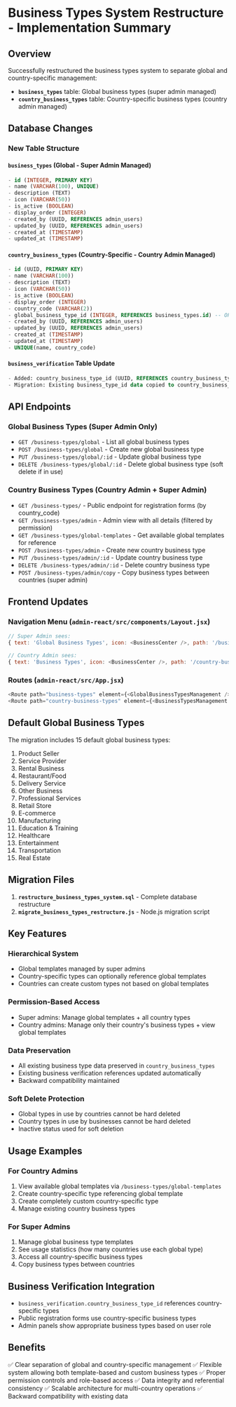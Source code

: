 # Business Types System Restructure - Implementation Summary

## Overview
Successfully restructured the business types system to separate global and country-specific management:

- **`business_types`** table: Global business types (super admin managed)
- **`country_business_types`** table: Country-specific business types (country admin managed)

## Database Changes

### New Table Structure

#### `business_types` (Global - Super Admin Managed)
```sql
- id (INTEGER, PRIMARY KEY)
- name (VARCHAR(100), UNIQUE)
- description (TEXT)
- icon (VARCHAR(50))
- is_active (BOOLEAN)
- display_order (INTEGER)
- created_by (UUID, REFERENCES admin_users)
- updated_by (UUID, REFERENCES admin_users)
- created_at (TIMESTAMP)
- updated_at (TIMESTAMP)
```

#### `country_business_types` (Country-Specific - Country Admin Managed)
```sql
- id (UUID, PRIMARY KEY)
- name (VARCHAR(100))
- description (TEXT)
- icon (VARCHAR(50))
- is_active (BOOLEAN)
- display_order (INTEGER)
- country_code (VARCHAR(2))
- global_business_type_id (INTEGER, REFERENCES business_types.id) -- OPTIONAL
- created_by (UUID, REFERENCES admin_users)
- updated_by (UUID, REFERENCES admin_users)
- created_at (TIMESTAMP)
- updated_at (TIMESTAMP)
- UNIQUE(name, country_code)
```

#### `business_verification` Table Update
```sql
- Added: country_business_type_id (UUID, REFERENCES country_business_types.id)
- Migration: Existing business_type_id data copied to country_business_type_id
```

## API Endpoints

### Global Business Types (Super Admin Only)
- `GET /business-types/global` - List all global business types
- `POST /business-types/global` - Create new global business type
- `PUT /business-types/global/:id` - Update global business type
- `DELETE /business-types/global/:id` - Delete global business type (soft delete if in use)

### Country Business Types (Country Admin + Super Admin)
- `GET /business-types/` - Public endpoint for registration forms (by country_code)
- `GET /business-types/admin` - Admin view with all details (filtered by permission)
- `GET /business-types/global-templates` - Get available global templates for reference
- `POST /business-types/admin` - Create new country business type
- `PUT /business-types/admin/:id` - Update country business type
- `DELETE /business-types/admin/:id` - Delete country business type
- `POST /business-types/admin/copy` - Copy business types between countries (super admin)

## Frontend Updates

### Navigation Menu (`admin-react/src/components/Layout.jsx`)
```javascript
// Super Admin sees:
{ text: 'Global Business Types', icon: <BusinessCenter />, path: '/business-types', access: 'super_admin' }

// Country Admin sees:
{ text: 'Business Types', icon: <BusinessCenter />, path: '/country-business-types', access: 'country_admin' }
```

### Routes (`admin-react/src/App.jsx`)
```javascript
<Route path="business-types" element={<GlobalBusinessTypesManagement />} />
<Route path="country-business-types" element={<BusinessTypesManagement />} />
```

## Default Global Business Types
The migration includes 15 default global business types:
1. Product Seller
2. Service Provider
3. Rental Business
4. Restaurant/Food
5. Delivery Service
6. Other Business
7. Professional Services
8. Retail Store
9. E-commerce
10. Manufacturing
11. Education & Training
12. Healthcare
13. Entertainment
14. Transportation
15. Real Estate

## Migration Files
1. **`restructure_business_types_system.sql`** - Complete database restructure
2. **`migrate_business_types_restructure.js`** - Node.js migration script

## Key Features

### Hierarchical System
- Global templates managed by super admins
- Country-specific types can optionally reference global templates
- Countries can create custom types not based on global templates

### Permission-Based Access
- Super admins: Manage global templates + all country types
- Country admins: Manage only their country's business types + view global templates

### Data Preservation
- All existing business type data preserved in `country_business_types`
- Existing business verification references updated automatically
- Backward compatibility maintained

### Soft Delete Protection
- Global types in use by countries cannot be hard deleted
- Country types in use by businesses cannot be hard deleted
- Inactive status used for soft deletion

## Usage Examples

### For Country Admins
1. View available global templates via `/business-types/global-templates`
2. Create country-specific type referencing global template
3. Create completely custom country-specific type
4. Manage existing country business types

### For Super Admins
1. Manage global business type templates
2. See usage statistics (how many countries use each global type)
3. Access all country-specific business types
4. Copy business types between countries

## Business Verification Integration
- `business_verification.country_business_type_id` references country-specific types
- Public registration forms use country-specific business types
- Admin panels show appropriate business types based on user role

## Benefits
✅ Clear separation of global and country-specific management
✅ Flexible system allowing both template-based and custom business types
✅ Proper permission controls and role-based access
✅ Data integrity and referential consistency
✅ Scalable architecture for multi-country operations
✅ Backward compatibility with existing data
